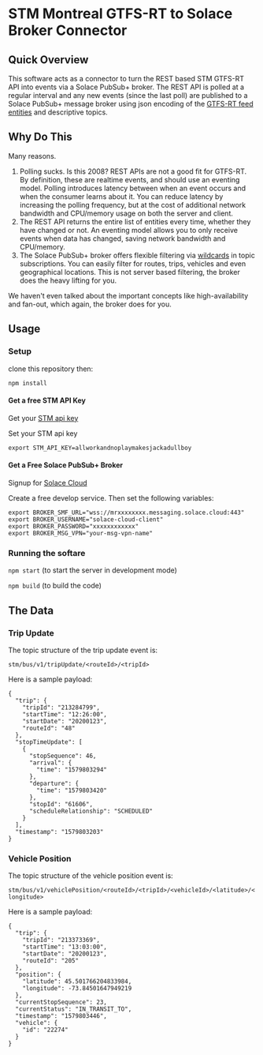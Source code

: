 # STM Montreal GTFS-RT to Solace Broker Connector

## Quick Overview

This software acts as a connector to turn the REST based STM GTFS-RT API into events via a Solace PubSub+ broker. The REST API is polled at a regular interval and any new events (since the last poll) are published to a Solace PubSub+ message broker using json encoding of the [GTFS-RT feed entities](https://developers.google.com/transit/gtfs-realtime/guides/feed-entities) and descriptive topics.

## Why Do This

Many reasons.

1. Polling sucks. Is this 2008? REST APIs are not a good fit for GTFS-RT. By definition, these are realtime events, and should use an eventing model. Polling introduces latency between when an event occurs and when the consumer learns about it. You can reduce latency by increasing the polling frequency, but at the cost of additional network bandwidth and CPU/memory usage on both the server and client.
2. The REST API returns the entire list of entities every time, whether they have changed or not. An eventing model allows you to only receive events when data has changed, saving network bandwidth and CPU/memory.
3. The Solace PubSub+ broker offers flexible filtering via [wildcards](https://docs.solace.com/PubSub-Basics/Wildcard-Charaters-Topic-Subs.htm) in  topic subscriptions. You can easily filter for routes, trips, vehicles and even geographical locations. This is not server based filtering, the broker does the heavy lifting for you.

We haven't even talked about the important concepts like high-availability and fan-out, which again, the broker does for you.

## Usage

### Setup

clone this repository then:

`npm install`

#### Get a free STM API Key

Get your [STM api key](http://www.stm.info/en/about/developers)

Set your STM api key

```
export STM_API_KEY=allworkandnoplaymakesjackadullboy
```

#### Get a Free Solace PubSub+ Broker

Signup for [Solace Cloud](https://console.solace.cloud/login/new-account)

Create a free develop service. Then set the following variables:

```
export BROKER_SMF_URL="wss://mrxxxxxxxx.messaging.solace.cloud:443"
export BROKER_USERNAME="solace-cloud-client"
export BROKER_PASSWORD="xxxxxxxxxxxx"
export BROKER_MSG_VPN="your-msg-vpn-name"
```

### Running the softare

`npm start` (to start the server in development mode)

`npm build` (to build the code)



## The Data

### Trip Update

The topic structure of the trip update event is:

`stm/bus/v1/tripUpdate/<routeId>/<tripId>`

Here is a sample payload:

```
{
  "trip": {
    "tripId": "213284799",
    "startTime": "12:26:00",
    "startDate": "20200123",
    "routeId": "48"
  },
  "stopTimeUpdate": [
    {
      "stopSequence": 46,
      "arrival": {
        "time": "1579803294"
      },
      "departure": {
        "time": "1579803420"
      },
      "stopId": "61606",
      "scheduleRelationship": "SCHEDULED"
    }
  ],
  "timestamp": "1579803203"
}
```

### Vehicle Position

The topic structure of the vehicle position event is:

`stm/bus/v1/vehiclePosition/<routeId>/<tripId>/<vehicleId>/<latitude>/<longitude>`

Here is a sample payload:
```
{
  "trip": {
    "tripId": "213373369",
    "startTime": "13:03:00",
    "startDate": "20200123",
    "routeId": "205"
  },
  "position": {
    "latitude": 45.501766204833984,
    "longitude": -73.84501647949219
  },
  "currentStopSequence": 23,
  "currentStatus": "IN_TRANSIT_TO",
  "timestamp": "1579803446",
  "vehicle": {
    "id": "22274"
  }
}
```
